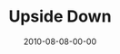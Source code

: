 ---
layout: message
category: message
series: "Kingdom Come"
title: "Upside Down"
date: 2010-08-08-00-00
message_id: 632
audio: "http://s3.amazonaws.com/crossroads-media/messages/audio/KingdomCome05.mp3"
audio-duration: "28:21"
program: "http://s3.amazonaws.com/crossroads-media/documents/08_07-08_10Program.pdf"
description: "Chuck Mingo discusses what it looks like to seek the Kingdom."
video: "http://s3.amazonaws.com/crossroads-media/messages/video/KingdomCome05.mp4"
video-duration: "28:24"
video-image: "http://s3.amazonaws.com/crossroads-media/images/080810_still"
tag: 
 - kingdom
 - authority
 - mingo
explicit: false
---